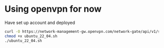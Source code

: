 # Using openvpn for now

Have set up account and deployed 
```bash
curl -O https://network-management-gw.openvpn.com/network-gate/api/v1/scripts/VWJ1bnR1IDIyLjA0/gateway/ubuntu_22_04.sh
chmod +x ubuntu_22_04.sh
./ubuntu_22_04.sh
```
